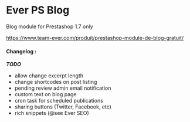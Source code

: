 # Ever PS Blog

Blog module for Prestashop 1.7 only

https://www.team-ever.com/produit/prestashop-module-de-blog-gratuit/

#### Changelog :

***TODO***
- allow change excerpt length
- change shortcodes on post listing
- pending review admin email notification
- custom text on blog page
- cron task for scheduled publications
- sharing buttons (Twitter, Facebook, etc)
- rich snippets (@see Ever SEO)
